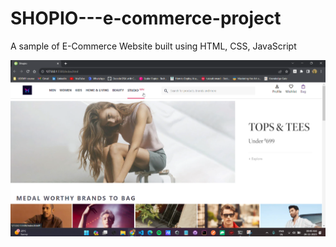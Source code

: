 # SHOPIO---e-commerce-project
A sample of E-Commerce Website built using HTML, CSS, JavaScript

<img alt="GIF" src="https://github.com/Mayurdhamgunde/SHOPIO---e-commerce-project/blob/main/project-images/img-2.png?raw=true" />
